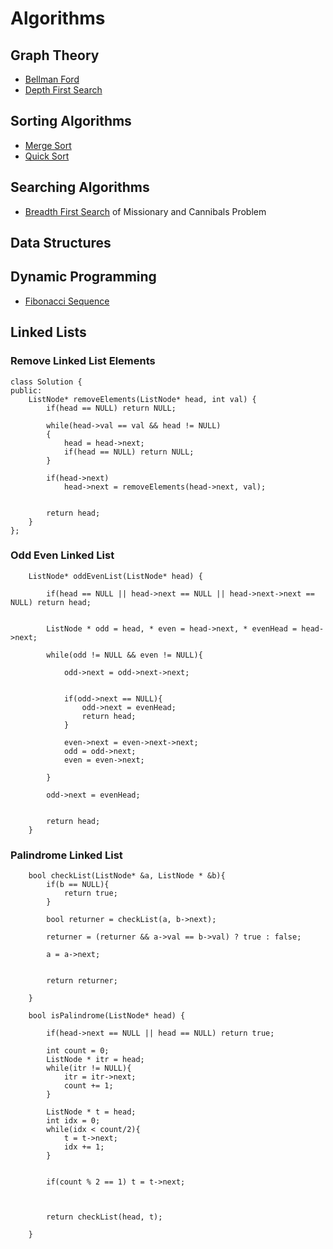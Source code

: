 # Algorithms

## Graph Theory
- [Bellman Ford](/graphs/bellman.cpp)
- [Depth First Search](/graphs/dfs.cpp)

## Sorting Algorithms
- [Merge Sort](/sort/mergesort.cpp)
- [Quick Sort](/sort/quicksort.cpp)

## Searching Algorithms
- [Breadth First Search](/search/bfs.cpp) of Missionary and Cannibals Problem

## Data Structures

## Dynamic Programming
- [Fibonacci Sequence](/dp/fibonacci.cpp)

## Linked Lists

### Remove Linked List Elements
```
class Solution {
public:
    ListNode* removeElements(ListNode* head, int val) {
        if(head == NULL) return NULL;
        
        while(head->val == val && head != NULL)
        {
            head = head->next;
            if(head == NULL) return NULL;
        }
        
        if(head->next)
            head->next = removeElements(head->next, val);
        
        
        return head;
    }
};
```
### Odd Even Linked List
```
    ListNode* oddEvenList(ListNode* head) {
        
        if(head == NULL || head->next == NULL || head->next->next == NULL) return head;
        

        ListNode * odd = head, * even = head->next, * evenHead = head->next;
   
        while(odd != NULL && even != NULL){

            odd->next = odd->next->next;
            
            
            if(odd->next == NULL){
                odd->next = evenHead;
                return head;
            }
            
            even->next = even->next->next;
            odd = odd->next;
            even = even->next;
            
        }
        
        odd->next = evenHead;
        
        
        return head;
    }
```
### Palindrome Linked List

```
    bool checkList(ListNode* &a, ListNode * &b){
        if(b == NULL){
            return true;
        }    
        
        bool returner = checkList(a, b->next);
        
        returner = (returner && a->val == b->val) ? true : false;
        
        a = a->next;

        
        return returner;
        
    }
    
    bool isPalindrome(ListNode* head) {
        
        if(head->next == NULL || head == NULL) return true;
        
        int count = 0;
        ListNode * itr = head;
        while(itr != NULL){
            itr = itr->next;
            count += 1;
        }
        
        ListNode * t = head;
        int idx = 0;
        while(idx < count/2){
            t = t->next;
            idx += 1;
        }
        
        
        if(count % 2 == 1) t = t->next;

        

        return checkList(head, t);
        
    }
```